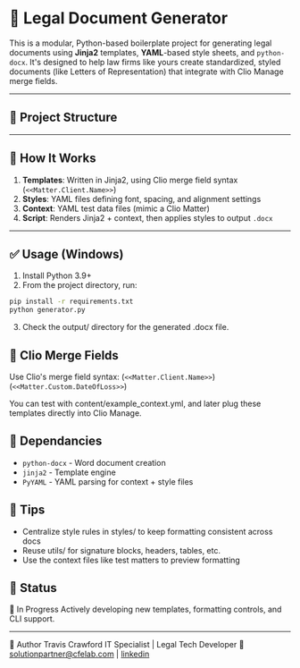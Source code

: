 # 🧾 Legal Document Generator

This is a modular, Python-based boilerplate project for generating legal documents using **Jinja2** templates, **YAML**-based style sheets, and `python-docx`. It's designed to help law firms like yours create standardized, styled documents (like Letters of Representation) that integrate with Clio Manage merge fields.

---

## 📁 Project Structure



---

## 🚀 How It Works

1. **Templates**: Written in Jinja2, using Clio merge field syntax (`<<Matter.Client.Name>>`)
2. **Styles**: YAML files defining font, spacing, and alignment settings
3. **Context**: YAML test data files (mimic a Clio Matter)
4. **Script**: Renders Jinja2 + context, then applies styles to output `.docx`

---

## ✅ Usage (Windows)

1. Install Python 3.9+
2. From the project directory, run:

```bash
pip install -r requirements.txt
python generator.py

```
3. Check the output/ directory for the generated .docx file. 

## 🔄 Clio Merge Fields

Use Clio's merge field 
syntax: (`<<Matter.Client.Name>>`) (`<<Matter.Custom.DateOfLoss>>`)

You can test with content/example_context.yml, and later plug these templates directly into Clio Manage.

## 🔧 Dependancies

* ```python-docx``` - Word document creation
* ```jinja2``` - Template engine
* ```PyYAML``` - YAML parsing for context + style files

## 🧠 Tips

* Centralize style rules in styles/ to keep formatting consistent across docs
* Reuse utils/ for signature blocks, headers, tables, etc.
* Use the context files like test matters to preview formatting

## 📌 Status

🚧 In Progress
Actively developing new templates, formatting controls, and CLI support.


---

👤 Author 
Travis Crawford
IT Specialist | Legal Tech Developer
📧 solutionpartner@cfelab.com |
[linkedin](https://www.linkedin.com/in/crawford-t)
